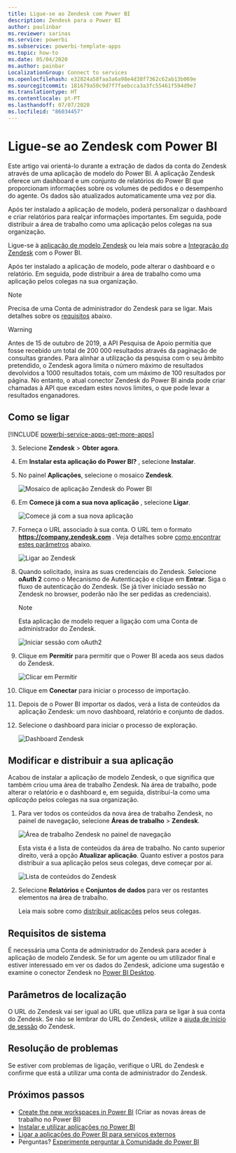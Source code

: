 ```yaml
---
title: Ligue-se ao Zendesk com Power BI
description: Zendesk para o Power BI
author: paulinbar
ms.reviewer: sarinas
ms.service: powerbi
ms.subservice: powerbi-template-apps
ms.topic: how-to
ms.date: 05/04/2020
ms.author: painbar
LocalizationGroup: Connect to services
ms.openlocfilehash: e32824a58faa3a6a98e4d38f7362c62ab13b069e
ms.sourcegitcommit: 181679a50c9d7f7faebcca3a3fc55461f594d9e7
ms.translationtype: HT
ms.contentlocale: pt-PT
ms.lasthandoff: 07/07/2020
ms.locfileid: "86034457"
---
```

# <a name="connect-to-zendesk-with-power-bi"></a>Ligue-se ao Zendesk com Power BI

Este artigo vai orientá-lo durante a extração de dados da conta do Zendesk através de uma aplicação de modelo do Power BI. A aplicação Zendesk oferece um dashboard e um conjunto de relatórios do Power BI que proporcionam informações sobre os volumes de pedidos e o desempenho do agente. Os dados são atualizados automaticamente uma vez por dia. 

Após ter instalado a aplicação de modelo, poderá personalizar o dashboard e criar relatórios para realçar informações importantes. Em seguida, pode distribuir a área de trabalho como uma aplicação pelos colegas na sua organização.

Ligue-se à [aplicação de modelo Zendesk](https://app.powerbi.com/getdata/services/zendesk) ou leia mais sobre a [Integração do Zendesk](https://powerbi.microsoft.com/integrations/zendesk) com o Power BI.

Após ter instalado a aplicação de modelo, pode alterar o dashboard e o relatório. Em seguida, pode distribuir a área de trabalho como uma aplicação pelos colegas na sua organização.

>[!NOTE]
>Precisa de uma Conta de administrador do Zendesk para se ligar. Mais detalhes sobre os [requisitos](#system-requirements) abaixo.

>[!WARNING]
>Antes de 15 de outubro de 2019, a API Pesquisa de Apoio permitia que fosse recebido um total de 200 000 resultados através da paginação de consultas grandes. Para alinhar a utilização da pesquisa com o seu âmbito pretendido, o Zendesk agora limita o número máximo de resultados devolvidos a 1000 resultados totais, com um máximo de 100 resultados por página. No entanto, o atual conector Zendesk do Power BI ainda pode criar chamadas à API que excedam estes novos limites, o que pode levar a resultados enganadores.

## <a name="how-to-connect"></a>Como se ligar

[!INCLUDE [powerbi-service-apps-get-more-apps](../includes/powerbi-service-apps-get-more-apps.md)]

3. Selecione **Zendesk** \> **Obter agora**.
4. Em **Instalar esta aplicação do Power BI?** , selecione **Instalar**.
4. No painel **Aplicações**, selecione o mosaico **Zendesk**.

    ![Mosaico de aplicação Zendesk do Power BI](media/service-connect-to-zendesk/power-bi-zendesk-tile.png)

6. Em **Comece já com a sua nova aplicação** , selecione **Ligar**.

    ![Comece já com a sua nova aplicação](media/service-connect-to-zendesk/power-bi-new-app-connect-get-started.png)

4. Forneça o URL associado à sua conta. O URL tem o formato **https://company.zendesk.com** . Veja detalhes sobre [como encontrar estes parâmetros](#finding-parameters) abaixo.
   
   ![Ligar ao Zendesk](media/service-connect-to-zendesk/pbi_zendeskconnect.png)

5. Quando solicitado, insira as suas credenciais do Zendesk.  Selecione **oAuth 2** como o Mecanismo de Autenticação e clique em **Entrar**. Siga o fluxo de autenticação do Zendesk. (Se já tiver iniciado sessão no Zendesk no browser, poderão não lhe ser pedidas as credenciais).
   
   > [!NOTE]
   > Esta aplicação de modelo requer a ligação com uma Conta de administrador do Zendesk. 
   > 
   
   ![Iniciar sessão com oAuth2](media/service-connect-to-zendesk/pbi_zendesksignin.png)
6. Clique em **Permitir** para permitir que o Power BI aceda aos seus dados do Zendesk.
   
   ![Clicar em Permitir](media/service-connect-to-zendesk/zendesk2.jpg)
7. Clique em **Conectar** para iniciar o processo de importação. 
8. Depois de o Power BI importar os dados, verá a lista de conteúdos da aplicação Zendesk: um novo dashboard, relatório e conjunto de dados.
9. Selecione o dashboard para iniciar o processo de exploração.

    ![Dashboard Zendesk](media/service-connect-to-zendesk/power-bi-zendesk-dashboard.png)
   
## <a name="modify-and-distribute-your-app"></a>Modificar e distribuir a sua aplicação

Acabou de instalar a aplicação de modelo Zendesk, o que significa que também criou uma área de trabalho Zendesk. Na área de trabalho, pode alterar o relatório e o dashboard e, em seguida, distribuí-la como uma *aplicação* pelos colegas na sua organização. 

1. Para ver todos os conteúdos da nova área de trabalho Zendesk, no painel de navegação, selecione **Áreas de trabalho** > **Zendesk**. 

    ![Área de trabalho Zendesk no painel de navegação](media/service-connect-to-zendesk/power-bi-zendesk-workspace-left-nav.png)

    Esta vista é a lista de conteúdos da área de trabalho. No canto superior direito, verá a opção **Atualizar aplicação**. Quanto estiver a postos para distribuir a sua aplicação pelos seus colegas, deve começar por aí. 

    ![Lista de conteúdos do Zendesk](media/service-connect-to-zendesk/power-bi-zendesk-content-list.png)

2. Selecione **Relatórios** e **Conjuntos de dados** para ver os restantes elementos na área de trabalho.

    Leia mais sobre como [distribuir aplicações](../collaborate-share/service-create-distribute-apps.md) pelos seus colegas.

## <a name="system-requirements"></a>Requisitos de sistema
É necessária uma Conta de administrador do Zendesk para aceder à aplicação de modelo Zendesk. Se for um agente ou um utilizador final e estiver interessado em ver os dados do Zendesk, adicione uma sugestão e examine o conector Zendesk no [Power BI Desktop](desktop-connect-to-data.md).

## <a name="finding-parameters"></a>Parâmetros de localização
O URL do Zendesk vai ser igual ao URL que utiliza para se ligar à sua conta do Zendesk. Se não se lembrar do URL do Zendesk, utilize a [ajuda de início de sessão](https://www.zendesk.com/login/) do Zendesk.

## <a name="troubleshooting"></a>Resolução de problemas
Se estiver com problemas de ligação, verifique o URL do Zendesk e confirme que está a utilizar uma conta de administrador do Zendesk.

## <a name="next-steps"></a>Próximos passos

* [Create the new workspaces in Power BI](../collaborate-share/service-create-the-new-workspaces.md) (Criar as novas áreas de trabalho no Power BI)
* [Instalar e utilizar aplicações no Power BI](../consumer/end-user-apps.md)
* [Ligar a aplicações do Power BI para serviços externos](service-connect-to-services.md)
* Perguntas? [Experimente perguntar à Comunidade do Power BI](https://community.powerbi.com/)
